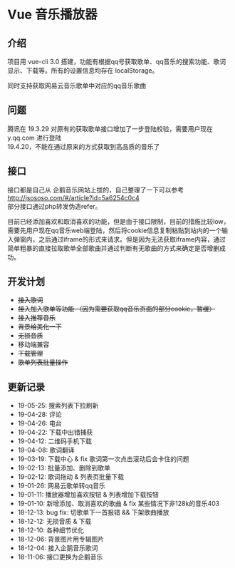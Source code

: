 # Vue 音乐播放器

## 介绍

项目用 vue-cli 3.0 搭建，功能有根据qq号获取歌单、qq音乐的搜索功能、歌词显示、下载等。所有的设置信息均存在 localStorage。

同时支持获取网易云音乐歌单中对应的qq音乐歌曲


## 问题

腾讯在 19.3.29 对原有的获取歌单接口增加了一步登陆校验，需要用户现在 y.qq.com 进行登陆  
19.4.20，不能在通过原来的方式获取到高品质的音乐了

## 接口

接口都是自己从 企鹅音乐网站上拔的，自己整理了一下可以参考 http://jsososo.com/#/article?id=5a6254c0c4  
部分接口通过php转发伪造refer。

目前已经添加喜欢和取消喜欢的功能，但是由于接口限制，目前的措施比较low，需要先用户现在qq音乐web端登陆，然后将cookie信息复制粘贴到站内的一个输入弹窗内，之后通过iframe的形式来请求。但是因为无法获取iframe内容，通过简单粗暴的直接拉取歌单全部歌曲并通过判断有无歌曲的方式来确定是否增删成功。


## 开发计划

+ ~~接入歌词~~
+ ~~接入加入歌单等功能 （因为需要获取qq音乐页面的部分cookie，暂缓）~~
+ ~~接入推荐音乐~~
+ ~~背景给美化一下~~
+ ~~无损音质~~
+ 移动端兼容
+ ~~下载管理~~
+ ~~歌单列表批量操作~~

## 更新记录

+ 19-05-25: 搜索列表下拉刷新
+ 19-04-28: 评论
+ 19-04-26: 电台
+ 19-04-22: 下载中出错捕获
+ 19-04-12: 二维码手机下载
+ 19-04-08: 歌词翻译
+ 19-03-19: 下载中心 & fix 歌词第一次点击滚动后会卡住的问题
+ 19-02-13: 批量添加、删除到歌单
+ 19-02-12: 歌词拖动 & 列表页批量下载
+ 19-01-26: 网易云歌单转qq音乐
+ 19-01-11: 播放器增加喜欢按钮 & 列表增加下载按钮
+ 19-01-10: 新增添加、取消喜欢的歌曲 & fix 某些情况下非128k的音乐403
+ 18-12-13: bug fix: 切歌单下一首报错 && 下架歌曲播放
+ 18-12-12: 无损音质 & 下载
+ 18-12-10: 各种细节优化
+ 18-12-06: 背景图片用专辑图片
+ 18-12-04: 接入企鹅音乐歌词
+ 18-11-06: 接口更换为企鹅音乐
